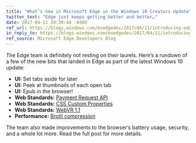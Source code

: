 ```yaml
---
title: "What’s new in Microsoft Edge in the Windows 10 Creators Update"
twitter_text: "Edge just keeps getting better and better…"
date: 2017-04-11 20:30:44 -0400
ref_url: https://blogs.windows.com/msedgedev/2017/04/11/introducing-edgehtml-15/
in_reply_to: https://blogs.windows.com/msedgedev/2017/04/11/introducing-edgehtml-15/
ref_source: Microsoft Edge Developers Blog
---
```


The Edge team is definitely not resting on their laurels. Here’s a rundown of a few of the new bits that landed in Edge as part of the latest Windows 10 update:

* **UI:** Set tabs aside for later
* **UI:** Peek at thumbnails of each open tab
* **UI:** Epub in the browser!
* **Web Standards:** [Payment Request API](https://developer.mozilla.org/docs/Web/API/Payment_Request_API)
* **Web Standards:** [CSS Custom Properties](https://developer.mozilla.org/docs/Web/CSS/--*)
* **Web Standards:** [WebVR 1.1](https://w3c.github.io/webvr/spec/1.1/)
* **Performance:** [Brotli compression](https://github.com/google/brotli)

The team also made improvements to the browser’s battery usage, security, and a whole lot more. Read the full post for more details.